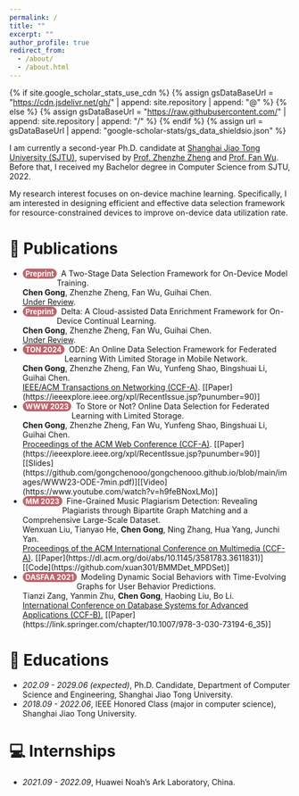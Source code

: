 ```yaml
---
permalink: /
title: ""
excerpt: ""
author_profile: true
redirect_from: 
  - /about/
  - /about.html
---
```


<style>
.pubtitle{
    background: #BD666D;
    color: white;
    font-size: 13px;
    padding: 1px 5px 1px 5px;
    border-radius: 15px;
    float: left;
    font-weight: bold;
}
.font-bold{
    font-weight:bold;
}
</style>


{% if site.google_scholar_stats_use_cdn %}
{% assign gsDataBaseUrl = "https://cdn.jsdelivr.net/gh/" | append: site.repository | append: "@" %}
{% else %}
{% assign gsDataBaseUrl = "https://raw.githubusercontent.com/" | append: site.repository | append: "/" %}
{% endif %}
{% assign url = gsDataBaseUrl | append: "google-scholar-stats/gs_data_shieldsio.json" %}

<span class='anchor' id='about-me'></span>

I am currently a second-year Ph.D. candidate at [Shanghai Jiao Tong University (SJTU)](https://en.sjtu.edu.cn/), supervised by [Prof. Zhenzhe Zheng](https://zhengzhenzhe220.github.io/) and [Prof. Fan Wu](https://www.cs.sjtu.edu.cn/~fwu/). 
Before that, I received my Bachelor degree in Computer Science from SJTU, 2022.

My research interest focuses on on-device machine learning. Specifically, I am interested in designing efficient and effective data selection framework for resource-constrained devices to improve on-device data utilization rate.



<span class='anchor' id='publications'></span>

# 📝 Publications 

- <div class="pubtitle">Preprint</div> &nbsp; A Two-Stage Data Selection Framework for On-Device Model Training. <br /> <b>Chen Gong</b>, Zhenzhe Zheng, Fan Wu, Guihai Chen. <br /> <u>Under Review</u>.

- <div class="pubtitle">Preprint</div> &nbsp; Delta: A Cloud-assisted Data Enrichment Framework for On-Device Continual Learning. <br /> <b>Chen Gong</b>, Zhenzhe Zheng, Fan Wu, Guihai Chen. <br /> <u>Under Review</u>.

- <div class="pubtitle">TON 2024</div> &nbsp; ODE: An Online Data Selection Framework for Federated Learning With Limited Storage in Mobile Network. <br /> <b>Chen Gong</b>, Zhenzhe Zheng, Fan Wu, Yunfeng Shao, Bingshuai Li, Guihai Chen. <br /> <u>IEEE/ACM Transactions on Networking (CCF-A)</u>. [[Paper](https://ieeexplore.ieee.org/xpl/RecentIssue.jsp?punumber=90)]

- <div class="pubtitle">WWW 2023</div> &nbsp; To Store or Not? Online Data Selection for Federated Learning with Limited Storage. <br /> <b>Chen Gong</b>, Zhenzhe Zheng, Fan Wu, Yunfeng Shao, Bingshuai Li, Guihai Chen. <br /> <u>Proceedings of the ACM Web Conference (CCF-A)</u>. [[Paper](https://ieeexplore.ieee.org/xpl/RecentIssue.jsp?punumber=90)][[Slides](https://github.com/gongchenooo/gongchenooo.github.io/blob/main/images/WWW23-ODE-7min.pdf)][[Video](https://www.youtube.com/watch?v=h9feBNoxLMo)]

- <div class="pubtitle">MM 2023</div> &nbsp; Fine-Grained Music Plagiarism Detection: Revealing Plagiarists through Bipartite Graph Matching and a Comprehensive Large-Scale Dataset. <br /> Wenxuan Liu, Tianyao He, <b>Chen Gong</b>, Ning Zhang, Hua Yang, Junchi Yan. <br /> <u>Proceedings of the ACM International Conference on Multimedia (CCF-A)</u>. [[Paper](https://dl.acm.org/doi/abs/10.1145/3581783.3611831)][[Code](https://github.com/xuan301/BMMDet_MPDSet)]

- <div class="pubtitle">DASFAA 2021</div> &nbsp; Modeling Dynamic Social Behaviors with Time-Evolving Graphs for User Behavior Predictions. <br /> Tianzi Zang, Yanmin Zhu, <b>Chen Gong</b>, Haobing Liu, Bo Li. <br /> <u>International Conference on Database Systems for Advanced Applications (CCF-B).</u> [[Paper](https://link.springer.com/chapter/10.1007/978-3-030-73194-6_35)]

# 📖 Educations
- *202.09 - 2029.06 (expected)*, Ph.D. Candidate, Department of Computer Science and Engineering, Shanghai Jiao Tong University. 
- *2018.09 - 2022.06*, IEEE Honored Class (major in computer science), Shanghai Jiao Tong University. 


# 💻 Internships
- *2021.09 - 2022.09*, Huawei Noah’s Ark Laboratory, China.
